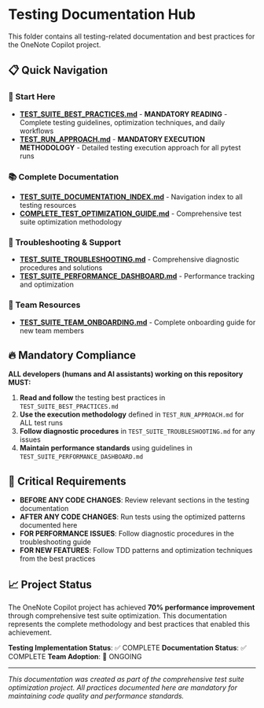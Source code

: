 # Testing Documentation Hub

This folder contains all testing-related documentation and best practices for the OneNote Copilot project.

## 📋 Quick Navigation

### 🏁 Start Here
- **[TEST_SUITE_BEST_PRACTICES.md](TEST_SUITE_BEST_PRACTICES.md)** - **MANDATORY READING** - Complete testing guidelines, optimization techniques, and daily workflows
- **[TEST_RUN_APPROACH.md](TEST_RUN_APPROACH.md)** - **MANDATORY EXECUTION METHODOLOGY** - Detailed testing execution approach for all pytest runs

### 📚 Complete Documentation
- **[TEST_SUITE_DOCUMENTATION_INDEX.md](TEST_SUITE_DOCUMENTATION_INDEX.md)** - Navigation index to all testing resources
- **[COMPLETE_TEST_OPTIMIZATION_GUIDE.md](COMPLETE_TEST_OPTIMIZATION_GUIDE.md)** - Comprehensive test suite optimization methodology

### 🔧 Troubleshooting & Support
- **[TEST_SUITE_TROUBLESHOOTING.md](TEST_SUITE_TROUBLESHOOTING.md)** - Comprehensive diagnostic procedures and solutions
- **[TEST_SUITE_PERFORMANCE_DASHBOARD.md](TEST_SUITE_PERFORMANCE_DASHBOARD.md)** - Performance tracking and optimization

### 👥 Team Resources
- **[TEST_SUITE_TEAM_ONBOARDING.md](TEST_SUITE_TEAM_ONBOARDING.md)** - Complete onboarding guide for new team members

## 🔥 Mandatory Compliance

**ALL developers (humans and AI assistants) working on this repository MUST:**

1. **Read and follow** the testing best practices in `TEST_SUITE_BEST_PRACTICES.md`
2. **Use the execution methodology** defined in `TEST_RUN_APPROACH.md` for ALL test runs
3. **Follow diagnostic procedures** in `TEST_SUITE_TROUBLESHOOTING.md` for any issues
4. **Maintain performance standards** using guidelines in `TEST_SUITE_PERFORMANCE_DASHBOARD.md`

## 🚨 Critical Requirements

- **BEFORE ANY CODE CHANGES**: Review relevant sections in the testing documentation
- **AFTER ANY CODE CHANGES**: Run tests using the optimized patterns documented here
- **FOR PERFORMANCE ISSUES**: Follow diagnostic procedures in the troubleshooting guide
- **FOR NEW FEATURES**: Follow TDD patterns and optimization techniques from the best practices

## 📈 Project Status

The OneNote Copilot project has achieved **70% performance improvement** through comprehensive test suite optimization. This documentation represents the complete methodology and best practices that enabled this achievement.

**Testing Implementation Status**: ✅ COMPLETE
**Documentation Status**: ✅ COMPLETE
**Team Adoption**: 🔄 ONGOING

---

*This documentation was created as part of the comprehensive test suite optimization project. All practices documented here are mandatory for maintaining code quality and performance standards.*
